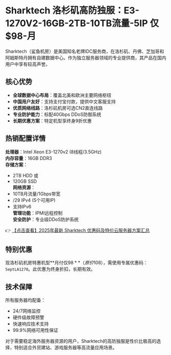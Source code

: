 # Sharktech 洛杉矶高防独服：E3-1270V2-16GB-2TB-10TB流量-5IP 仅$98-月

Sharktech（鲨鱼机房）是美国知名老牌IDC服务商，在洛杉矶、丹佛、芝加哥和阿姆斯特丹拥有自建数据中心。作为独立服务器领域的专业提供商，其产品在国内用户中享有较高声誉。

## 核心优势

- **全球数据中心布局**：覆盖北美和欧洲主要网络枢纽
- **中国用户友好**：支持支付宝付款，提供中文客服支持
- **优质网络线路**：洛杉矶机房可选CN2直连线路
- **专业防护能力**：标配40Gbps DDoS防御系统
- **长期优惠方案**：特定机型享终身9折优惠

## 热销配置详情

**处理器**：Intel Xeon E3-1270v2 (8线程/3.5GHz)  
**内存容量**：16GB DDR3  
**存储方案**：
- 2TB HDD 或
- 120GB SSD  
**网络资源**：
- 10TB月流量/1Gbps带宽
- /29 IPv4 (5个可用IP)
- 支持IPv6  
**管理功能**：IPMI远程控制  
**安全防护**：专业级DDoS防护系统  

👉 [【点击查看】2025年最新 Sharktech 优惠码及特价云服务器方案汇总](https://bit.ly/Sharktech)

## 特别优惠

现洛杉矶机房特惠机型**月付仅$98**（原价$108），需使用专属优惠码：`SeptLA1270`。此优惠为终身折扣，长期有效。

## 技术保障

所有服务器均配备：
- 24/7网络监控
- 硬件级故障预警
- 快速响应技术支持
- 99.9%网络可用性保证

对于需要稳定海外服务器资源的用户，Sharktech的高防独服是性价比极高的选择，特别适合外贸建站、游戏服务器等高流量应用场景。